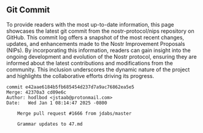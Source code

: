 ## Git Commit
To provide readers with the most up-to-date information, this page showcases the latest git commit from the nostr-protocol/nips repository on GitHub. This commit log offers a snapshot of the most recent changes, updates, and enhancements made to the Nostr Improvement Proposals (NIPs). By incorporating this information, readers can gain insight into the ongoing development and evolution of the Nostr protocol, ensuring they are informed about the latest contributions and modifications from the community. This inclusion underscores the dynamic nature of the project and highlights the collaborative efforts driving its progress.

```shell
commit e42aae6184b5fb685454d237d7a9ac76862ea5e5
Merge: 42370a3 cd09e6c
Author: hodlbod <jstaab@protonmail.com>
Date:   Wed Jan 1 08:14:47 2025 -0800

    Merge pull request #1666 from jdabs/master
    
    Grammar updates to 47.md
```
